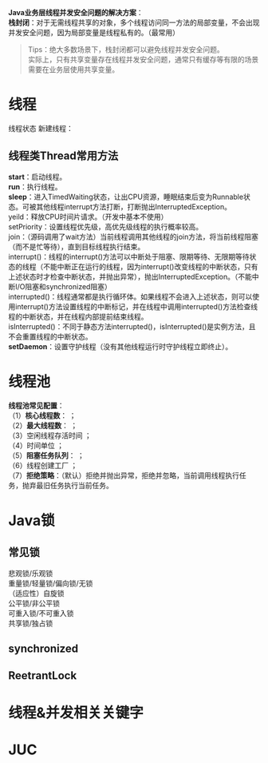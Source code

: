 **Java业务层线程并发安全问题的解决方案**：  
**栈封闭**：对于无需线程共享的对象，多个线程访问同一方法的局部变量，不会出现并发安全问题，因为局部变量是线程私有的。（最常用）  
>Tips：绝大多数场景下，栈封闭都可以避免线程并发安全问题。  
实际上，只有共享变量存在线程并发安全问题，通常只有缓存等有限的场景需要在业务层使用共享变量。  
# 线程
线程状态
新建线程：
## 线程类Thread常用方法
**start**：启动线程。  
**run**：执行线程。  
**sleep**：进入TimedWaiting状态，让出CPU资源，睡眠结束后变为Runnable状态。可被其他线程interrupt方法打断，打断抛出InterruptedException。  
yeild：释放CPU时间片请求。（开发中基本不使用）  
setPriority：设置线程优先级，高优先级线程的执行概率较高。  
join：（源码调用了wait方法）当前线程调用其他线程的join方法，将当前线程阻塞（而不是忙等待），直到目标线程执行结束。  
interrupt()：线程的interrupt()方法可以中断处于阻塞、限期等待、无限期等待状态的线程（不能中断正在运行的线程，因为interrupt()改变线程的中断状态，只有上述状态时才检查中断状态，并抛出异常），抛出InterruptedException。（不能中断I/O阻塞和synchronized阻塞）  
interrupted()：线程通常都是执行循环体。如果线程不会进入上述状态，则可以使用interrupt()方法设置线程的中断标记，并在线程中调用interrupted()方法检查线程的中断状态，并在线程内部提前结束线程。  
isInterrupted()：不同于静态方法interrupted()，isInterrupted()是实例方法，且不会重置线程的中断状态。  
**setDaemon**：设置守护线程（没有其他线程运行时守护线程立即终止）。  

# 线程池
**线程池常见配置**：  
（1）**核心线程数**：  ；  
（2）**最大线程数**：  ；  
（3）空闲线程存活时间  ；  
（4）时间单位  ；  
（5）**阻塞任务队列**：  ；  
（6）线程创建工厂  ；  
（7）**拒绝策略**：（默认）拒绝并抛出异常，拒绝并忽略，当前调用线程执行任务，抛弃最旧任务执行当前任务。  
# Java锁
## 常见锁
悲观锁/乐观锁   
重量锁/轻量锁/偏向锁/无锁  
（适应性）自旋锁  
公平锁/非公平锁  
可重入锁/不可重入锁  
共享锁/独占锁  
## synchronized
## ReetrantLock
# 线程&并发相关关键字
# JUC
